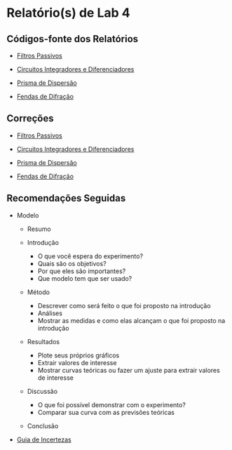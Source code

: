 # Relatório(s) de Lab 4

## Códigos-fonte dos Relatórios

- [Filtros Passivos](https://github.com/TiagodePAlves/F429/tree/r1)

- [Circuitos Integradores e Diferenciadores](https://github.com/TiagodePAlves/F429/tree/r2)

- [Prisma de Dispersão](https://github.com/TiagodePAlves/F429/tree/r4)

- [Fendas de Difração](https://github.com/TiagodePAlves/F429/tree/r5)

## Correções

- [Filtros Passivos](https://github.com/TiagodePAlves/F429/tree/master/correcao/exp1.pdf)

- [Circuitos Integradores e Diferenciadores](https://github.com/TiagodePAlves/F429/tree/master/correcao/exp2.pdf)

- [Prisma de Dispersão](https://github.com/TiagodePAlves/F429/tree/master/correcao/prisma.pdf)

- [Fendas de Difração](https://github.com/TiagodePAlves/F429/tree/master/correcao/fendas.pdf)

## Recomendações Seguidas

- Modelo

  - Resumo

  - Introdução
    - O que você espera do experimento?
    - Quais são os objetivos?
    - Por que eles são importantes?
    - Que modelo tem que ser usado?

  - Método
    - Descrever como será feito o que foi proposto na introdução
    - Análises
    - Mostrar as medidas e como elas alcançam o que foi proposto na introdução

  - Resultados
    - Plote seus próprios gráficos
    - Extrair valores de interesse
    - Mostrar curvas teóricas ou fazer um ajuste para extrair valores de interesse

  - Discussão
    - O que foi possível demonstrar com o experimento?
    - Comparar sua curva com as previsões teóricas

  - Conclusão

- [Guia de Incertezas](http://www.inmetro.gov.br/noticias/conteudo/iso_gum_versao_site.pdf)
